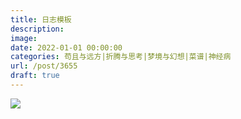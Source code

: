 ```yaml
---
title: 日志模板
description: 
image: 
date: 2022-01-01 00:00:00
categories: 苟且与远方|折腾与思考|梦境与幻想|菜谱|神经病
url: /post/3655
draft: true
---
```


![](https://storage.fleek-internal.com/0a3a8890-e65e-47ce-93d7-0442b9209d38-bucket/blog/posts/2021-01/friction.png)
